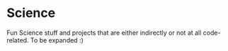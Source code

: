 # Science
Fun Science stuff and projects that are either indirectly or not at all code-related. To be expanded :) 
